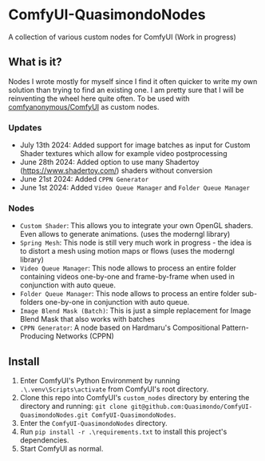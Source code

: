 # ComfyUI-QuasimondoNodes
A collection of various custom nodes for ComfyUI (Work in progress)

## What is it?

Nodes I wrote mostly for myself since I find it often quicker to write my own solution than trying to find an existing one. I am pretty sure that I will be reinventing the wheel here quite often.
To be used with [comfyanonymous/ComfyUI](https://github.com/comfyanonymous/ComfyUI) as custom nodes.

### Updates
* July 13th 2024: Added support for image batches as input for Custom Shader textures which allow for example video postprocessing
* June 28th 2024: Added option to use many Shadertoy (https://www.shadertoy.com/) shaders without conversion
* June 21st 2024: Added `CPPN Generator`
* June 1st 2024: Added `Video Queue Manager` and `Folder Queue Manager`

### Nodes

* `Custom Shader`: This allows you to integrate your own OpenGL shaders. Even allows to generate animations. (uses the moderngl library)
* `Spring Mesh`: This node is still very much work in progress - the idea is to distort a mesh using motion maps or flows  (uses the moderngl library)
* `Video Queue Manager`: This node allows to process an entire folder containing videos one-by-one and frame-by-frame when used in conjunction with auto queue.
* `Folder Queue Manager`: This node allows to process an entire folder sub-folders one-by-one in conjunction with auto queue.
* `Image Blend Mask (Batch)`: This is just a simple replacement for Image Blend Mask that also works with batches
* `CPPN Generator`: A node based on Hardmaru's Compositional Pattern-Producing Networks (CPPN)

## Install

1. Enter ComfyUI's Python Environment by running `.\.venv\Scripts\activate` from ComfyUI's root directory.
2. Clone this repo into ComfyUI's `custom_nodes` directory by entering the directory and running: `git clone git@github.com:Quasimondo/ComfyUI-QuasimondoNodes.git ComfyUI-QuasimondoNodes`.
3. Enter the `ComfyUI-QuasimondoNodes` directory.
4. Run `pip install -r .\requirements.txt` to install this project's dependencies.
5. Start ComfyUI as normal.


